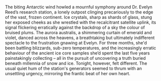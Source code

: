 The biting Antarctic wind howled a mournful symphony around Dr. Evelyn Reed’s research station, a lonely outpost clinging precariously to the edge of the vast, frozen continent.  Ice crystals, sharp as shards of glass, stung her exposed cheeks as she wrestled with the recalcitrant satellite uplink, its signal flickering erratically against the backdrop of a sky the colour of bruised plums.  The aurora australis, a shimmering curtain of emerald and violet, danced across the heavens, a breathtaking but ultimately indifferent spectacle to the frustration gnawing at Evelyn.  For three months, she'd been battling blizzards, sub-zero temperatures, and the increasingly erratic behaviour of the ancient ice core samples she’d spent the last five years painstakingly collecting – all in the pursuit of uncovering a truth buried beneath millennia of snow and ice.  Tonight, however, felt different.  The usual quiet hum of the station's generators seemed to thrum with an unsettling urgency, mirroring the frantic beat of her own heart.
